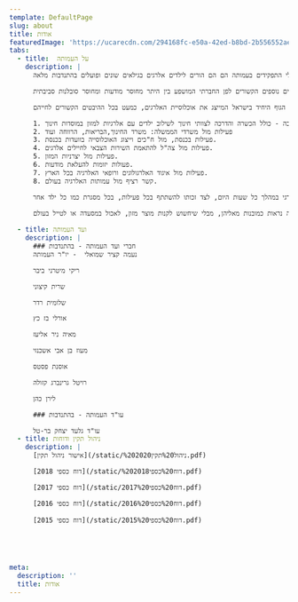 ```yaml
---
template: DefaultPage
slug: about
title: אודות
featuredImage: 'https://ucarecdn.com/294168fc-e50a-42ed-b8bd-2b556552ae0d/'
tabs:
  - title:  על העמותה
    description: |
      עמותת יה״ל הוקמה בשנת 2007 ע"י הורים לילדים אלרגים למזון במטרה לתת מענה ולתמוך במשפחות המתמודדות עם אתגר החיים עם אלרגיות למזון. כל בעלי התפקידים בעמותה הם הם הורים לילדים אלרגים בגילאים שונים ופועלים בהתנדבות מלאה.

      ההתמודדות עם אלרגיה למזון, מתחילה בתופעות הרפואיות של אלרגיות מזון ובחרדה הנלווית באופן טבעי למצב והיא ממשיכה עם אתגרים רבים נוספים הקשורים לפן החברתי המושפע בין היתר מחוסר מודעות ומחוסר סובלנות סביבתית.

      בעמותת יה"ל חברים אלפי הורים לילדים אלרגיים והעמותה היא הגוף היחיד בישראל המייצג את אוכלוסיית האלרגים, כמעט בכל ההיבטים הקשורים לחייהם:

      1. ייעוץ והדרכה לאוכלוסיית האלרגים ולסביבה - כולל הכשרה והדרכה לצוותי חינוך לשילוב ילדים עם אלרגיות למזון במוסדות חינוך. 
      2. פעילות מול משרדי הממשלה: משרד החינוך,הבריאות, הרווחה ועוד
      3. פעילות בכנסת, מול ח"כים וייצוג האוכלוסייה בוועדות בכנסת. 
      4. פעילות מול צה"ל להתאמת השירות הצבאי לחיילים אלרגים. 
      5. פעילות מול יצרניות המזון. 
      6. פעולות יזומות להעלאת מודעות. 
      7. פעילות מול איגוד האלרגולוגים ורופאי האלרגיה בכל הארץ. 
      8. קשר רציף מול עמותות האלרגיה בעולם.

      העמותה דוגלת בכך שכל ילד אלרגי למזון זכאי לחיות חיים מלאים בסביבה בטוחה בכל מסגרת בה הוא נמצא (בפעוטון / בגן / בבית ספר). כל הגורמים בסביבתו של הילד, לרבות המסגרת החינוכית, צריכים להבטיח את שלומו ובטחונו של הילד האלרגי במהלך כל שעות היום, לצד זכותו להשתתף בכל פעילות, בכל מסגרת כמו כל ילד אחר.

      כל אדם שסובל מאלרגיה למזון ראוי שיחייה חיים מלאים, ללא פחד מהשתתפות בפעילויות שלרוב האוכלוסייה נראות כמובנות מאליהן, מבלי שיחשוש לקנות מוצר מזון, לאכול במסעדה או לטייל בעולם. 
    
  - title: ועד העמותה
    description: |
      ### חברי ועד העמותה - בהתנדבות
      נעמה קציר שמואלי  - יו"ר העמותה

      ריקי מיטרני ביבר

      שרית קיצוני

      שלומית רדר  

      אורלי בז כץ

      מאיה ניר אליעז

      מעוז בן אבי אשכנזי

      אוסנת פסטס

      רויטל גרינברג קזולה

      לירן כהן

      ### עו"ד העמותה - בהתנדבות

      עו"ד גלעד יצחק בר-טל
  - title: ניהול תקין ודוחות
    description: |
      [אישור ניהול תקין](/static/ניהול%20תקין%202020.pdf)

      [2018 דוח כספי](/static/דוח%20כספי%202018.pdf)

      [2017 דוח כספי](/static/2017%20דוח%20כספי.pdf)

      [2016 דוח כספי](/static/2016%20דוח%20כספי.pdf)
      
      [2015 דוח כספי](/static/2015%20דוח%20כספי.pdf)




    
meta:
  description: ''
  title: אודות
---
```










##
